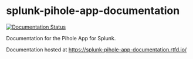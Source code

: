 # splunk-pihole-app-documentation

[![Documentation Status](https://readthedocs.org/projects/splunk-pihole-app-documentation/badge/?version=latest)](https://splunk-pihole-app-documentation.readthedocs.io/en/latest/?badge=latest)

Documentation for the Pihole App for Splunk.

Documentation hosted at https://splunk-pihole-app-documentation.rtfd.io/
